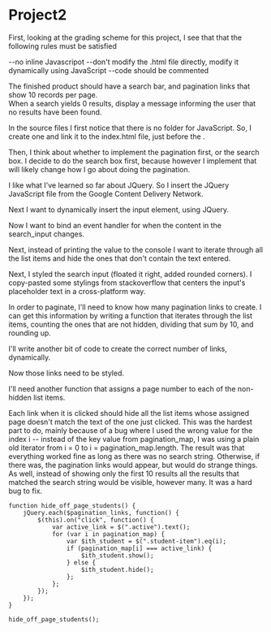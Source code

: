 # Project2

First, looking at the grading scheme for this project, I see that that the following rules must be satisfied

--no inline Javascripot
--don't modify the .html file directly, modify it dynamically using JavaScript
--code should be commented

The finished product should have a search bar, and pagination links that show 10 records per page.  
When a search yields 0 results, display a message informing the user that no results have been found.  

In the source files I first notice that there is no folder for JavaScript.  So, I create one and link it to the index.html file, just before the </body>.  

Then, I think about whether to implement the pagination first, or the search box.  I decide to do the search box first, because however I implement that will likely change how I go about doing the pagination.  

I like what I've learned so far about JQuery.  So I insert the JQuery JavaScript file from the Google Content Delivery Network.  

Next I want to dynamically insert the input element, using JQuery.  

Now I want to bind an event handler for when the content in the search_input changes.  

Next, instead of printing the value to the console I want to iterate through all the list items and hide the ones that don't contain the text entered.

Next, I styled the search input (floated it right, added rounded corners).  I copy-pasted some stylings from stackoverflow that centers the input's placeholder text in a cross-platform way.  

In order to paginate, I'll need to know how many pagination links to create.  I can get this information by writing a function that iterates through the list items, counting the ones that are not hidden, dividing that sum by 10, and rounding up.  

I'll write another bit of code to create the correct number of links, dynamically.  

Now those links need to be styled.  

I'll need another function that assigns a page number to each of the non-hidden list items.  

Each link when it is clicked should hide all the list items whose assigned page doesn't match the text of the one just clicked. This was the hardest part to do, mainly because of a bug where I used the wrong value for the index i -- instead of the key value from pagination_map, I was using a plain old iterator from i = 0 to i = pagination_map.length.  The result was that everything worked fine as long as there was no search string.  Otherwise, if there was, the pagination links would appear, but would do strange things.  As well, instead of showing only the first 10 results all the results that matched the search string would be visible, however many.  It was a hard bug to fix.  

	function hide_off_page_students() {
		jQuery.each($pagination_links, function() {
			$(this).on("click", function() {
				var active_link = $(".active").text();
				for (var i in pagination_map) { 
					var $ith_student = $(".student-item").eq(i);
					if (pagination_map[i] === active_link) {
						$ith_student.show();
					} else {
						$ith_student.hide();
					};
				};
			});
		});
	}

	hide_off_page_students();
